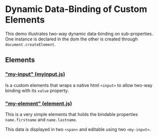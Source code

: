 # Dynamic Data-Binding of Custom Elements
This demo illustrates two-way dynamic data-binding on sub-properties.
One instance is declared in the dom the other is created through `document.createElement`.

## Elements
### ["my-input" (myinput.js)](myinput.js)
Is a custom elements that wraps a native html `<input>` to allow two-way binding with its `value` property.

### ["my-element" (element.js)](element.js)
This is a very simple elements that holds the bindable properties `name.firstname` and `name.lastname`.

This data is displayed in two `<span>` and editable using two `<my-input>`.